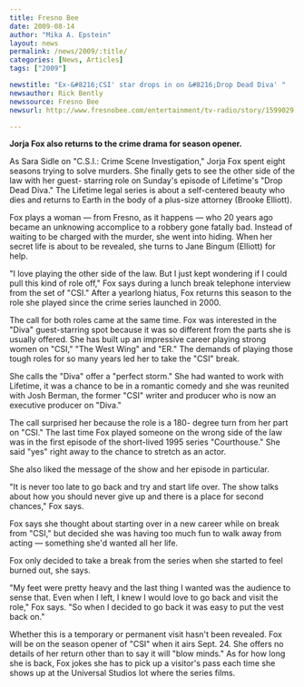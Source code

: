 ```yaml
---
title: Fresno Bee
date: 2009-08-14
author: "Mika A. Epstein"
layout: news
permalink: /news/2009/:title/
categories: [News, Articles]
tags: ["2009"]

newstitle: "Ex-&#8216;CSI' star drops in on &#8216;Drop Dead Diva' "
newsauthor: Rick Bently 
newssource: Fresno Bee  
newsurl: http://www.fresnobee.com/entertainment/tv-radio/story/1599029.html

---
```


**Jorja Fox also returns to the crime drama for season opener.**

As Sara Sidle on "C.S.I.: Crime Scene Investigation," Jorja Fox spent eight seasons trying to solve murders. She finally gets to see the other side of the law with her guest- starring role on Sunday's episode of Lifetime's "Drop Dead Diva." The Lifetime legal series is about a self-centered beauty who dies and returns to Earth in the body of a plus-size attorney (Brooke Elliott).

Fox plays a woman &#8212; from Fresno, as it happens &#8212; who 20 years ago became an unknowing accomplice to a robbery gone fatally bad. Instead of waiting to be charged with the murder, she went into hiding. When her secret life is about to be revealed, she turns to Jane Bingum (Elliott) for help.

"I love playing the other side of the law. But I just kept wondering if I could pull this kind of role off," Fox says during a lunch break telephone interview from the set of "CSI." After a yearlong hiatus, Fox returns this season to the role she played since the crime series launched in 2000.

The call for both roles came at the same time. Fox was interested in the "Diva" guest-starring spot because it was so different from the parts she is usually offered. She has built up an impressive career playing strong women on "CSI," "The West Wing" and "ER." The demands of playing those tough roles for so many years led her to take the "CSI" break.

She calls the "Diva" offer a "perfect storm." She had wanted to work with Lifetime, it was a chance to be in a romantic comedy and she was reunited with Josh Berman, the former "CSI" writer and producer who is now an executive producer on "Diva." 

The call surprised her because the role is a 180- degree turn from her part on "CSI." The last time Fox played someone on the wrong side of the law was in the first episode of the short-lived 1995 series "Courthouse." She said "yes" right away to the chance to stretch as an actor.

She also liked the message of the show and her episode in particular.

"It is never too late to go back and try and start life over. The show talks about how you should never give up and there is a place for second chances," Fox says.

Fox says she thought about starting over in a new career while on break from "CSI," but decided she was having too much fun to walk away from acting &#8212; something she'd wanted all her life.

Fox only decided to take a break from the series when she started to feel burned out, she says.

"My feet were pretty heavy and the last thing I wanted was the audience to sense that. Even when I left, I knew I would love to go back and visit the role," Fox says. "So when I decided to go back it was easy to put the vest back on."

Whether this is a temporary or permanent visit hasn't been revealed. Fox will be on the season opener of "CSI" when it airs Sept. 24. She offers no details of her return other than to say it will "blow minds." As for how long she is back, Fox jokes she has to pick up a visitor's pass each time she shows up at the Universal Studios lot where the series films.

